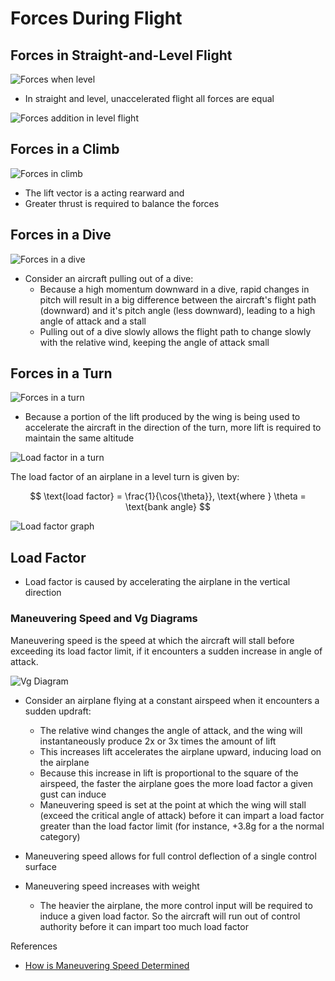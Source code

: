 # Forces During Flight

## Forces in Straight-and-Level Flight

![Forces when level](images/image-18.png)

- In straight and level, unaccelerated flight all forces are equal

![Forces addition in level flight](images/forces-in-sl.jpg)

## Forces in a Climb

![Forces in climb](images/forces-in-climb.jpg)

- The lift vector is a acting rearward and
- Greater thrust is required to balance the forces

## Forces in a Dive

![Forces in a dive](images/image-19.png)

- Consider an aircraft pulling out of a dive:
  - Because a high momentum downward in a dive, rapid changes in pitch will result in a big difference between the aircraft's flight path (downward) and it's pitch angle (less downward), leading to a high angle of attack and a stall
  - Pulling out of a dive slowly allows the flight path to change slowly with the relative wind, keeping the angle of attack small

## Forces in a Turn

![Forces in a turn](images/forces-in-turn.jpg)

- Because a portion of the lift produced by the wing is being used to accelerate the aircraft in the direction of the turn, more lift is required to maintain the same altitude

![Load factor in a turn](images/turn-load-factor.jpg)

The load factor of an airplane in a level turn is given by:

$$
\text{load factor} = \frac{1}{\cos{\theta}}, \text{where } \theta = \text{bank angle}
$$

![Load factor graph](images/image-20.png)

## Load Factor

- Load factor is caused by accelerating the airplane in the vertical direction

### Maneuvering Speed and Vg Diagrams

Maneuvering speed is the speed at which the aircraft will stall before exceeding its load factor limit, if it encounters a sudden increase in angle of attack.

![Vg Diagram](images/image-22.png)

- Consider an airplane flying at a constant airspeed when it encounters a sudden updraft:
  - The relative wind changes the angle of attack, and the wing will instantaneously produce 2x or 3x times the amount of lift
  - This increases lift accelerates the airplane upward, inducing load on the airplane
  - Because this increase in lift is proportional to the square of the airspeed, the faster the airplane goes the more load factor a given gust can induce
  - Maneuvering speed is set at the point at which the wing will stall (exceed the critical angle of attack) before it can impart a load factor greater than the load factor limit (for instance, +3.8g for a the normal category)
- Maneuvering speed allows for full control deflection of a single control surface
- Maneuvering speed increases with weight

  - The heavier the airplane, the more control input will be required to induce a given load factor. So the aircraft will run out of control authority before it can impart too much load factor

References
- [How is Maneuvering Speed Determined](https://www.youtube.com/watch?v=o_KdHEzIJkk&ab_channel=RodMachado)
